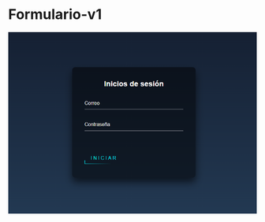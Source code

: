 # Formulario-v1
![video-to-gif](https://raw.githubusercontent.com/marlondeve/Formularios/main/Formulario%20v1/formuv1.png)


